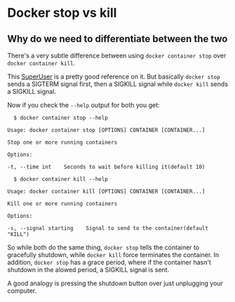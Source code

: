 # Docker stop vs kill
## Why do we need to differentiate between the two
There's a very subtle difference between using `docker container stop` over `docker container kill`.

This [SuperUser](https://superuser.com/questions/756999/whats-the-difference-between-docker-stop-and-docker-kill) is a pretty good reference on it. But basically `docker stop` sends a SIGTERM signal first, then a SIGKILL signal while `docker kill` sends a SIGKILL signal.

Now if you check the `--help` output for both you get:

```
  $ docker container stop --help

Usage: docker container stop [OPTIONS] CONTAINER [CONTAINER...]

Stop one or more running containers

Options:

-t, --time int    Seconds to wait before killing it(default 10)

  $ docker container kill --help

Usage: docker container kill [OPTIONS] CONTAINER [CONTAINER...]

Kill one or more running containers

Options:

-s, --signal starting    Signal to send to the container(default "KILL")
```

So while both do the same thing, `docker stop` tells the container to gracefully shutdown, while `docker kill` force terminates the container. In addition, `docker stop` has a grace period, where if the container hasn't shutdown in the alowed period, a SIGKILL signal is sent.

A good analogy is pressing the shutdown button over just unplugging your computer.